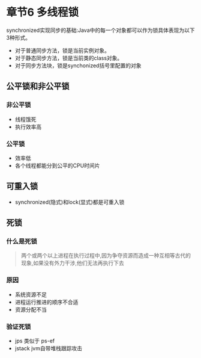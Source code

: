 # 章节6 多线程锁

synchronized实现同步的基础:Java中的每一个对象都可以作为锁具体表现为以下3种形式。
- 对于普通同步方法，锁是当前实例对象。
- 对于静态同步方法，锁是当前类的class对象。
- 对于同步方法块，锁是synchonized括号里配置的对象


## 公平锁和非公平锁
### 非公平锁
- 线程饿死
- 执行效率高
### 公平锁
- 效率低
- 各个线程都能分到公平的CPU时间片

## 可重入锁
- synchronized(隐式)和lock(显式)都是可重入锁
## 死锁
### 什么是死锁
> 两个或两个以上进程在执行过程中,因为争夺资源而造成一种互相等古代的现象,如果没有外力干涉,他们无法再执行下去

### 原因
- 系统资源不足
- 进程运行推进的顺序不合适
- 资源分配不当

### 验证死锁
- jps  类似于 ps-ef
- jstack jvm自带堆栈跟踪攻击